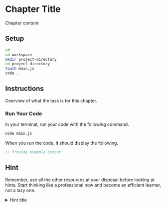 # Chapter Title

Chapter content

## Setup

```sh
cd
cd workspace
mkdir project-directory
cd project-directory
touch main.js
code .
```

## Instructions

Overview of what the task is for this chapter.

### Run Your Code

In your terminal, run your code with the following command.

```sh
node main.js
```

When you run the code, it should display the following.

```js
// Provide example output
```

## Hint

Remember, use all the other resources at your disposal before looking at hints. Start thinking like a professional now and become an efficient learner, not a lazy one.

<details>
    <summary>Hint title</summary>

```js
```
</details>
